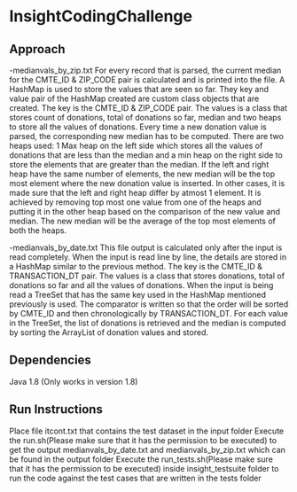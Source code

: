 # InsightCodingChallenge

## Approach
-medianvals_by_zip.txt
For every record that is parsed, the current median for the CMTE_ID & ZIP_CODE pair is calculated and is printed into the file.
A HashMap is used to store the values that are seen so far. They key and value pair of the HashMap created are custom class objects that are created. 
The key is the CMTE_ID & ZIP_CODE pair. The values is a class that stores count of donations, total of donations so far, median and two heaps to store all the values of donations.
Every time a new donation value is parsed, the corresponding new median has to be computed. There are two heaps used: 1 Max heap on the left side which stores all the values of donations that are less than the median and a min heap on the right side to store the elements that are greater than the median.
If the left and right heap have the same number of elements, the new median will be the top most element where the new donation value is inserted.
In other cases, it is made sure that the left and right heap differ by atmost 1 element. It is achieved by removing top most one value from one of the heaps and putting it in the other heap based on the comparison of the new value and median. The new median will be the average of the top most elements of both the heaps.

-medianvals_by_date.txt
This file output is calculated only after the input is read completely.
When the input is read line by line, the details are stored in a HashMap similar to the previous method.
The key is the CMTE_ID & TRANSACTION_DT pair. The values is a class that stores donations, total of donations so far and all the values of donations.
When the input is being read a TreeSet that has the same key used in the HashMap mentioned previously is used. The comparator is written so that the order will be sorted by CMTE_ID and then chronologically by TRANSACTION_DT.
For each value in the TreeSet, the list of donations is retrieved and the median is computed by sorting the ArrayList of donation values and stored.

## Dependencies
Java 1.8 (Only works in version 1.8)

## Run Instructions

Place file itcont.txt that contains the test dataset in the input folder
Execute the run.sh(Please make sure that it has the permission to be executed) to get the output medianvals_by_date.txt and medianvals_by_zip.txt which can be found in the output folder
Execute the run_tests.sh(Please make sure that it has the permission to be executed) inside insight_testsuite folder to run the code against the test cases that are written in the tests folder
